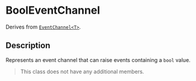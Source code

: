 # BoolEventChannel

Derives from [`EventChannel<T>`](event-channel-generic.md).

## Description

Represents an event channel that can raise events containing a `bool` value.

> This class does not have any additional members.
